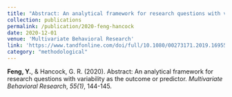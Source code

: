 ```yaml
---
title: "Abstract: An analytical framework for research questions with variability as the outcome or predictor"
collection: publications
permalink: /publication/2020-feng-hancock
date: 2020-12-01
venue: 'Multivariate Behavioral Research'
link: 'https://www.tandfonline.com/doi/full/10.1080/00273171.2019.1695570'
category: "methodological"
---
```


**Feng, Y.**, & Hancock, G. R. (2020). Abstract: An analytical framework for research questions with variability as the outcome or predictor. *Multivariate Behavioral Research*, *55(*1*)*, 144-145.
